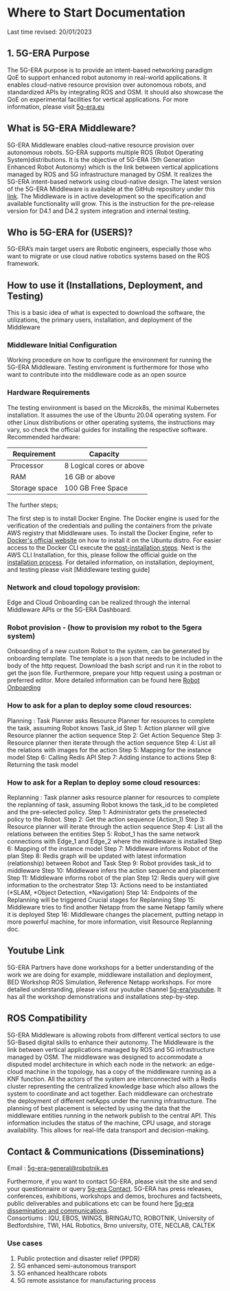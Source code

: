 # Where to Start Documentation

Last time revised: 20/01/2023

## 1. 5G-ERA Purpose

The 5G-ERA purpose is to provide an intent-based networking paradigm QoE to support enhanced robot autonomy in real-world applications. It enables cloud-native resource provision over autonomous robots, and standardized APIs by integrating ROS and OSM. It should also showcase the QoE on experimental facilities for vertical applications. For more information, please visit [5g-era.eu](https://5g-era.eu/)     

## What is 5G-ERA Middleware?
5G-ERA Middleware enables cloud-native resource provision over autonomous robots. 5G-ERA supports multiple ROS (Robot Operating System)distributions. It is the objective of 5G-ERA (5th Generation Enhanced Robot Autonomy) which is the link between vertical applications managed by ROS and 5G infrastructure managed by OSM. It realizes the 5G-ERA intent-based network using cloud-native design.  The latest version of the 5G-ERA Middleware is available at the GitHub repository under this [link](https://github.com/5G-ERA/middleware). The Middleware is in active development so the specification and available functionality will grow. This is the instruction for the pre-release version for D4.1 and D4.2 system integration and internal testing. 

## Who is 5G-ERA for (USERS)?
5G-ERA’s main target users are Robotic engineers, especially those who want to migrate or use cloud native robotics systems based on the ROS framework.

## How to use it (Installations, Deployment, and Testing)
This is a basic idea of what is expected to download the software, the utilizations, the primary users, installation, and deployment of the Middleware

### Middleware Initial Configuration
Working procedure on how to configure the environment for running the 5G-ERA Middleware. Testing environment is furthermore for those who want to contribute into the middleware code as an open source 

### Hardware Requirements
The testing environment is based on the Microk8s, the minimal Kubernetes installation. It assumes the use of the Ubuntu 20.04 operating system. For other Linux distributions or other operating systems, the instructions may vary, so check the official guides for installing the respective software.  
Recommended hardware:   

| Requirement | Capacity | 
| ----------- | -------- |
| Processor | 8 Logical cores or above |
| RAM | 16 GB or above |
| Storage space | 100 GB Free Space | 


The further steps;

The first step is to install Docker Engine. The Docker engine is used for the verification of the credentials and pulling the containers from the private AWS registry that Middleware uses. To install the Docker Engine, refer to [Docker's official website](https://docs.docker.com/engine/install/ubuntu/) on how to install it on the Ubuntu distro. For easier access to the Docker CLI execute the [post-installation steps](https://docs.docker.com/engine/install/linux-postinstall/). Next is the AWS CLI Installation, for this, please follow the official guide on the [installation process](https://docs.aws.amazon.com/cli/latest/userguide/getting-started-install.html).
For detailed information, on installation, deployment, and testing please visit [Middleware testing guide]

### Network and cloud topology provision:

Edge and Cloud Onboarding can be realized through the internal Middleware APIs or the 5G-ERA Dashboard. 

### Robot provision - (how to provision my robot to the 5gera system)

Onboarding of a new custom Robot to the system, can be generated by onboarding template. The template is a json that needs to be included in the body of the http request. Download the bash script and run it in the robot to get the json file. Furthermore, prepare your http request using a postman or preferred editor. More detailed information can be found here [Robot Onboarding]( https://github.com/5G-ERA/middleware/blob/main/docs/1_Middleware/1_Onboarding/Robot.md)

### How to ask for a plan to deploy some cloud resources:

Planning : Task Planner asks Resource Planner for resources to complete the task, assuming Robot knows Task_id 
Step 1: Action planner will give Resource planner the action sequence 
Step 2: Get Action Sequence
Step 3: Resource planner then iterate through the action sequence
Step 4: List all the relations with images for the action 
Step 5: Mapping for the instance model 
Step 6: Calling Redis API 
Step 7: Adding instance to actions 
Step 8: Returning the task model 

### How to ask for a Replan to deploy some cloud resources:

Replanning : Task planner asks resource planner for resources to complete the replanning of task, assuming Robot knows the task_id to be completed and the pre-selected policy.
Step 1: Administrator gets the preselected policy to the Robot. 
Step 2: Get the action sequence (Action_1)
Step 3: Resource planner will iterate through the action sequence 
Step 4: List all the relations between the entities 
Step 5: Robot_1 has the same network connections with Edge_1 and Edge_2 where the middleware is installed 
Step 6: Mapping of the instance model 
Step 7: Middleware informs Robot of the plan 
Step 8: Redis graph will be updated with latest information (relationship) between Robot and Task
Step 9: Robot provides task_id to middleware
Step 10: Middleware infers the action sequence and placement 
Step 11: Middleware informs robot of the plan 
Step 12: Redis query will give information to the orchestrator 
Step 13: Actions need to be instantiated (*SLAM, *Object Detection, *Navigation)
Step 14: Endpoints of the Replanning will be triggered 
Crucial stages for Replanning 
Step 15: Middleware tries to find another Netapp from the same Netapp family where it is deployed 
Step 16: Middleware changes the placement, putting netapp in more powerful machine, for more information, visit Resource Replanning doc. 

## Youtube Link

5G-ERA Partners have done workshops for a better understanding of the work we are doing for example, middleware installation and deployment, BED Workshop ROS Simulation, Reference Netapp workshops. For more detailed understanding, please visit our youtube channel  [5g-era/youtube](https://www.youtube.com/@5g-era460). It has all the workshop demonstrations and installations step-by-step.

## ROS Compatibility

5G-ERA Middleware is allowing robots from different vertical sectors to use 5G-Based digital skills to enhance their autonomy. The Middleware is the link between vertical applications managed by ROS and 5G infrastructure managed by OSM. The middleware was designed to accommodate a disputed model architecture in which each node in the network: an edge-cloud machine in the topology, has a copy of the middleware running as a KNF function. All the actors of the system are interconnected with a Redis cluster representing the centralized knowledge base which also allows the system to coordinate and act together. Each middleware can orchestrate the deployment of different netApps under the running infrastructure. The planning of best placement is selected by using the data that the middleware entities running in the network publish to the central API. This information includes the status of the machine, CPU usage, and storage availability. This allows for real-life data transport and decision-making. 
 
## Contact  & Communications (Disseminations)

Email : 5g-era-general@robotnik.es

Furthermore, if you want to contact 5G-ERA, please visit the site and send your questionnaire or query [5g-era Contact](https://5g-era.eu/contact/). 
5G-ERA has press releases, conferences, exhibitions, workshops and demos, brochures and factsheets, public deliverables and publications etc can be found here [5g-era dissemination and communications](https://5g-era.eu/dissemination-communication/).  
Consortiums : IQU, EBOS, WINGS, BRINGAUTO, ROBOTNIK, University of Bedfordshire, TWI, HAL Robotics, Brno university, OTE, NECLAB, CALTEK

### Use cases

1. 	Public protection and disaster relief (PPDR)
2.  5G enhanced semi-autonomous transport
3.  5G enhanced healthcare robots
4. 	5G remote assistance for manufacturing process

















